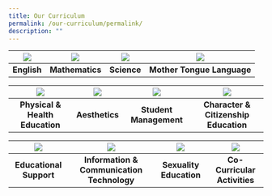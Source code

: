 ```yaml
---
title: Our Curriculum
permalink: /our-curriculum/permalink/
description: ""
---
```

| ![](/images/English.ico) | ![](/images/Maths.ico) | ![](/images/Science.ico) | ![](/images/MTL.ico) |
| :--------: | :--------: | :--------: | :--------: |
| **English**     | **Mathematics**     | **Science**     | **Mother Tongue Language**     |


| ![](/images/PHE.ico) | ![](/images/Aesthetics.ico) | ![](/images/SM.ico) | ![](/images/CCE.ico) |
| :--------: | :--------: | :--------: | :--------: |
| **Physical & Health Education**     | **Aesthetics**     | **Student Management**     | **Character & Citizenship Education**     |


| ![](/images/Generic%20Photos.ico) | ![](/images/ICT.ico) | ![](/images/Sexuality%20Educcation.ico) | ![](/images/CCA.ico) |
| :--------: | :--------: | :--------: | :--------: |
| **Educational Support**     | **Information & Communication Technology**     | **Sexuality Education**     |  **Co-Curricular Activities**    |